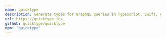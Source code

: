 ```yaml
---
name: quicktype
description: Generate types for GraphQL queries in TypeScript, Swift, golang, C#, C++, and more.
url: https://quicktype.io/
github: quicktype/quicktype
npm: "quicktype"
---
```

